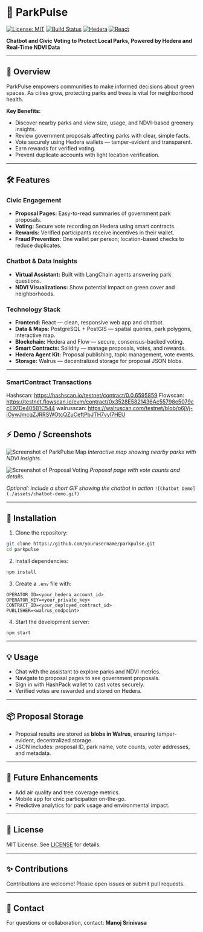 # 🌳 ParkPulse

[![License: MIT](https://img.shields.io/badge/License-MIT-green.svg)](LICENSE)
[![Build Status](https://img.shields.io/badge/Status-Active-brightgreen)]()
[![Hedera](https://img.shields.io/badge/Blockchain-Hedera-blue)]()
[![React](https://img.shields.io/badge/Frontend-React-blueviolet)]()

**Chatbot and Civic Voting to Protect Local Parks, Powered by Hedera and Real-Time NDVI Data**

---

## 🎯 Overview

ParkPulse empowers communities to make informed decisions about green spaces.
As cities grow, protecting parks and trees is vital for neighborhood health.

**Key Benefits:**

* Discover nearby parks and view size, usage, and NDVI-based greenery insights.
* Review government proposals affecting parks with clear, simple facts.
* Vote securely using Hedera wallets — tamper-evident and transparent.
* Earn rewards for verified voting.
* Prevent duplicate accounts with light location verification.

---

## 🛠 Features

### Civic Engagement

* **Proposal Pages:** Easy-to-read summaries of government park proposals.
* **Voting:** Secure vote recording on Hedera using smart contracts.
* **Rewards:** Verified participants receive incentives in their wallet.
* **Fraud Prevention:** One wallet per person; location-based checks to reduce duplicates.

### Chatbot & Data Insights

* **Virtual Assistant:** Built with LangChain agents answering park questions.
* **NDVI Visualizations:** Show potential impact on green cover and neighborhoods.

### Technology Stack

* **Frontend:** React — clean, responsive web app and chatbot.
* **Data & Maps:** PostgreSQL + PostGIS — spatial queries, park polygons, interactive map.
* **Blockchain:** Hedera and Flow — secure, consensus-backed voting.
* **Smart Contracts:** Solidity — manage proposals, votes, and rewards.
* **Hedera Agent Kit:** Proposal publishing, topic management, vote events.
* **Storage:** Walrus — decentralized storage for proposal JSON blobs.

---
### SmartContract Transactions
Hashscan: https://hashscan.io/testnet/contract/0.0.6595859
Flowscan: https://testnet.flowscan.io/evm/contract/0x3528E5821436Ac55798e5079ccE97De405B1C544
walrusscan: https://walruscan.com/testnet/blob/o6jVj-iOywJmcqZJRRSWOtcQZuCeftPbJTH7vyl7HEU


## ⚡ Demo / Screenshots

![Screenshot of ParkPulse Map](./assets/map-screenshot.png)
*Interactive map showing nearby parks with NDVI insights.*

![Screenshot of Proposal Voting](./assets/proposal-vote.png)
*Proposal page with vote counts and details.*

*Optional: include a short GIF showing the chatbot in action*
`![Chatbot Demo](./assets/chatbot-demo.gif)`

---

## 🚀 Installation

1. Clone the repository:

```bash
git clone https://github.com/yourusername/parkpulse.git
cd parkpulse
```

2. Install dependencies:

```bash
npm install
```

3. Create a `.env` file with:

```text
OPERATOR_ID=<your_hedera_account_id>
OPERATOR_KEY=<your_private_key>
CONTRACT_ID=<your_deployed_contract_id>
PUBLISHER=<walrus_endpoint>
```

4. Start the development server:

```bash
npm start
```

---

## 💡 Usage

* Chat with the assistant to explore parks and NDVI metrics.
* Navigate to proposal pages to see government proposals.
* Sign in with HashPack wallet to cast votes securely.
* Verified votes are rewarded and stored on Hedera.

---

## 📦 Proposal Storage

* Proposal results are stored as **blobs in Walrus**, ensuring tamper-evident, decentralized storage.
* JSON includes: proposal ID, park name, vote counts, voter addresses, and metadata.

---

## 🔮 Future Enhancements

* Add air quality and tree coverage metrics.
* Mobile app for civic participation on-the-go.
* Predictive analytics for park usage and environmental impact.

---

## 📜 License

MIT License. See [LICENSE](LICENSE) for details.

---

## ✨ Contributions

Contributions are welcome! Please open issues or submit pull requests.

---

## 🤝 Contact

For questions or collaboration, contact: **Manoj Srinivasa**
